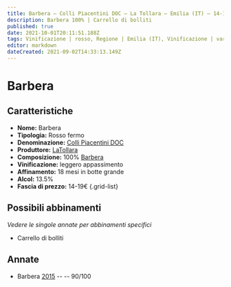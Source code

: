 ```yaml
---
title: Barbera – Colli Piacentini DOC – La Tollara – Emilia (IT) – 14-19€ – 4★
description: Barbera 100% | Carrello di bolliti
published: true
date: 2021-10-01T20:11:51.188Z
tags: Vinificazione | rosso, Regione | Emilia (IT), Vinificazione | varietale, Vinificazione | fermo, Valutazioni | 4 stelle, Vitigni | Barbera, Prezzi | 14-19€, Alimento | Carrello di bolliti
editor: markdown
dateCreated: 2021-09-02T14:33:13.149Z
---
```


# Barbera 

## Caratteristiche
- **Nome:** Barbera 
- **Tipologia:** Rosso fermo
- **Denominazione:** [Colli Piacentini DOC](/denominazioni/Italia/Emilia/DOC-Colli-Piacentini)
- **Produttore:** [LaTollara](/produttori/Italia/Emilia/La-Tollara) 
- **Composizione:** 100% [Barbera](/vitigni/Italia/bacca-nera/barbera)
- **Vinificazione:** leggero appassimento
- **Affinamento:** 18 mesi in botte grande
- **Alcol:** 13.5%
- **Fascia di prezzo:** 14-19€
{.grid-list}

## Possibili abbinamenti
*Vedere le singole annate per abbinamenti specifici*

- Carrello di bolliti

## Annate
- Barbera  [2015](/vini/Italia/Emilia/La-Tollara/Barbera/2015) -- <span class="star-4"></span> -- 90/100



